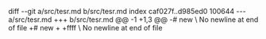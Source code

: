 diff --git a/src/tesr.md b/src/tesr.md
index caf027f..d985ed0 100644
--- a/src/tesr.md
+++ b/src/tesr.md
@@ -1 +1,3 @@
-# new
\ No newline at end of file
+# new
+
+ffff
\ No newline at end of file
